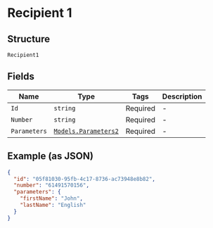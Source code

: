 
# Recipient 1

## Structure

`Recipient1`

## Fields

| Name | Type | Tags | Description |
|  --- | --- | --- | --- |
| `Id` | `string` | Required | - |
| `Number` | `string` | Required | - |
| `Parameters` | [`Models.Parameters2`](../../doc/models/parameters-2.md) | Required | - |

## Example (as JSON)

```json
{
  "id": "05f81030-95fb-4c17-8736-ac73948e8b82",
  "number": "61491570156",
  "parameters": {
    "firstName": "John",
    "lastName": "English"
  }
}
```

